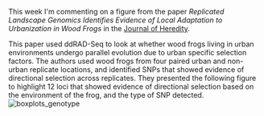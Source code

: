 This week I'm commenting on a figure from the paper *Replicated Landscape Genomics Identifies Evidence of Local Adaptation to Urbanization in Wood Frogs* in the  [Journal of Heredity](https://academic.oup.com/jhered/article/110/6/707/5529283?login=true#164267378).

This paper used ddRAD-Seq to look at whether wood frogs living in urban environments undergo parallel evolution due to urban specific selection factors. The authors used wood frogs from four paired urban and non-urban replicate locations, and identified SNPs that showed evidence of directional selection across replicates. They presented the following figure to highlight 12 loci that showed evidence of directional selection based on the environment of the frog, and the type of SNP detected. 
![boxplots_genotype](Images/boxplots_genotype.jpeg)
